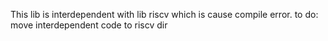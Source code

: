 This lib is interdependent with lib riscv which is cause compile error. to do: move interdependent code to riscv dir